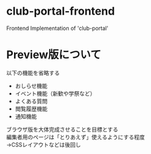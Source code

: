 # club-portal-frontend
Frontend Implementation of 'club-portal'

# Preview版について

以下の機能を省略する

- おしらせ機能
- イベント機能（新歓や学祭など）
- よくある質問
- 閲覧履歴機能
- 通知機能

ブラウザ版を大体完成させることを目標とする\
編集者用のページは「とりあえず」使えるようにする程度\
→CSSレイアウトなどは後回し
